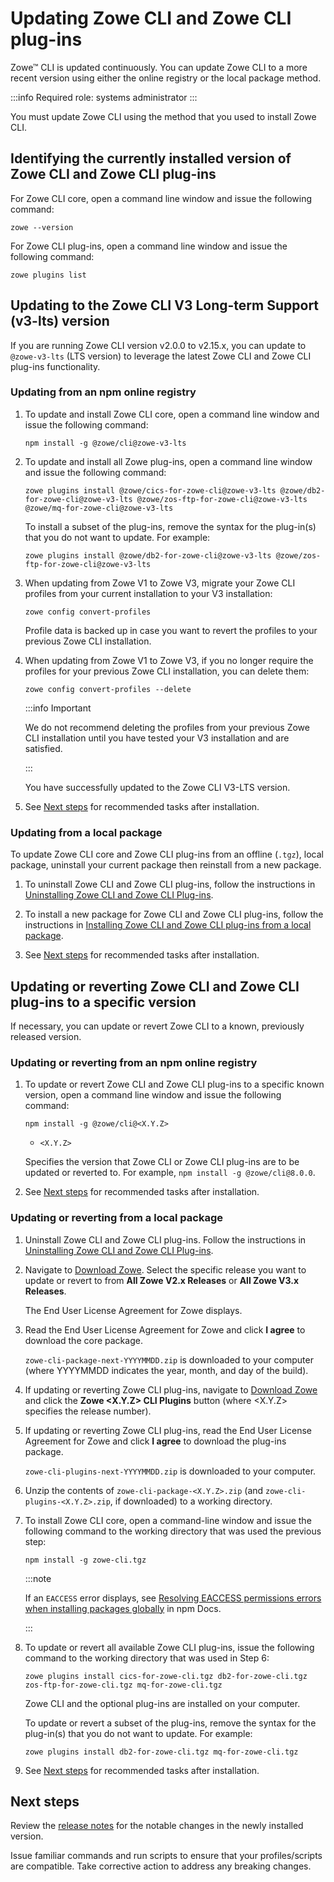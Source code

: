 # Updating Zowe CLI and Zowe CLI plug-ins

Zowe&trade; CLI is updated continuously. You can update Zowe CLI to a more recent version using either the online registry or the local package method.

:::info Required role: systems administrator
:::

You must update Zowe CLI using the method that you used to install Zowe CLI.

## Identifying the currently installed version of Zowe CLI and Zowe CLI plug-ins

For Zowe CLI core, open a command line window and issue the following command:

```
zowe --version
```

For Zowe CLI plug-ins, open a command line window and issue the following command:

```
zowe plugins list
```

## Updating to the Zowe CLI V3 Long-term Support (v3-lts) version

If you are running Zowe CLI version v2.0.0 to v2.15.x, you can update to `@zowe-v3-lts` (LTS version) to leverage the latest Zowe CLI and Zowe CLI plug-ins functionality.

### Updating from an npm online registry

1. To update and install Zowe CLI core, open a command line window and issue the following command:

   ```
   npm install -g @zowe/cli@zowe-v3-lts
   ```
2. To update and install all Zowe plug-ins, open a command line window and issue the following command:

   ```
   zowe plugins install @zowe/cics-for-zowe-cli@zowe-v3-lts @zowe/db2-for-zowe-cli@zowe-v3-lts @zowe/zos-ftp-for-zowe-cli@zowe-v3-lts @zowe/mq-for-zowe-cli@zowe-v3-lts 
   ```
   To install a subset of the plug-ins, remove the syntax for the plug-in(s) that you do not want to update. For example:

   ```
   zowe plugins install @zowe/db2-for-zowe-cli@zowe-v3-lts @zowe/zos-ftp-for-zowe-cli@zowe-v3-lts
   ```

3. When updating from Zowe V1 to Zowe V3, migrate your Zowe CLI profiles from your current installation to your V3 installation:

   ```
   zowe config convert-profiles
   ```
   Profile data is backed up in case you want to revert the profiles to your previous Zowe CLI installation.

4. When updating from Zowe V1 to Zowe V3, if you no longer require the profiles for your previous Zowe CLI installation, you can delete them:

   ```
   zowe config convert-profiles --delete
   ```

   :::info Important
   
   We do not recommend deleting the profiles from your previous Zowe CLI installation until you have tested your V3 installation and are satisfied.

   :::

   You have successfully updated to the Zowe CLI V3-LTS version.

5. See [Next steps](#next-steps) for recommended tasks after installation.

### Updating from a local package

To update Zowe CLI core and Zowe CLI plug-ins from an offline (`.tgz`), local package, uninstall your current package then reinstall from a new package.

1. To uninstall Zowe CLI and Zowe CLI plug-ins, follow the instructions in [Uninstalling Zowe CLI and Zowe CLI Plug-ins](../user-guide/cli-uninstall.md).

2. To install a new package for Zowe CLI and Zowe CLI plug-ins, follow the instructions in [Installing Zowe CLI and Zowe CLI plug-ins from a local package](../user-guide/cli-installcli.md#installing-zowe-cli-and-zowe-cli-plug-ins-from-a-local-package).

3. See [Next steps](#next-steps) for recommended tasks after installation.

## Updating or reverting Zowe CLI and Zowe CLI plug-ins to a specific version

If necessary, you can update or revert Zowe CLI to a known, previously released version.

### Updating or reverting from an npm online registry

1. To update or revert Zowe CLI and Zowe CLI plug-ins to a specific known version, open a command line window and issue the following command:

   ```
   npm install -g @zowe/cli@<X.Y.Z>
   ```

      - `<X.Y.Z>`

      Specifies the version that Zowe CLI or Zowe CLI plug-ins are to be updated or reverted to. For example, `npm install -g @zowe/cli@8.0.0`.

2. See [Next steps](#next-steps) for recommended tasks after installation.

### Updating or reverting from a local package

1. Uninstall Zowe CLI and Zowe CLI plug-ins. Follow the instructions in [Uninstalling Zowe CLI and Zowe CLI Plug-ins](../user-guide/cli-uninstall.md).

2. Navigate to [Download Zowe](https://www.zowe.org/download.html). Select the specific release you want to update or revert to from **All Zowe V2.x Releases** or **All Zowe V3.x Releases**.

   The End User License Agreement for Zowe displays.

3. Read the End User License Agreement for Zowe and click **I agree** to download the core package.

    `zowe-cli-package-next-YYYYMMDD.zip` is downloaded to your computer (where YYYYMMDD indicates the year, month, and day of the build).

4. If updating or reverting Zowe CLI plug-ins, navigate to [Download Zowe](https://www.zowe.org/download.html) and click the **Zowe \<X.Y.Z\> CLI Plugins** button (where <X.Y.Z\> specifies the release number).

5. If updating or reverting Zowe CLI plug-ins, read the End User License Agreement for Zowe and click **I agree** to download the plug-ins package.

    `zowe-cli-plugins-next-YYYYMMDD.zip` is downloaded to your computer.

6. Unzip the contents of `zowe-cli-package-<X.Y.Z>.zip` (and `zowe-cli-plugins-<X.Y.Z>.zip`, if downloaded) to a working directory.

7. To install Zowe CLI core, open a command-line window and issue the following command to the working directory that was used the previous step:

   ```
   npm install -g zowe-cli.tgz
   ```

   :::note
   
   If an `EACCESS` error displays, see [Resolving EACCESS permissions errors when installing packages globally](https://docs.npmjs.com/resolving-eacces-permissions-errors-when-installing-packages-globally) in npm Docs.

   :::

8. To update or revert all available Zowe CLI plug-ins, issue the following command to the working directory that was used in Step 6:

   ```
   zowe plugins install cics-for-zowe-cli.tgz db2-for-zowe-cli.tgz zos-ftp-for-zowe-cli.tgz mq-for-zowe-cli.tgz
   ```

   Zowe CLI and the optional plug-ins are installed on your computer.

   To update or revert a subset of the plug-ins, remove the syntax for the plug-in(s) that you do not want to update. For example:

   ```
   zowe plugins install db2-for-zowe-cli.tgz mq-for-zowe-cli.tgz
   ```

9. See [Next steps](#next-steps) for recommended tasks after installation.

## Next steps

Review the [release notes](../whats-new/release-notes/release-notes-overview.md) for the notable changes in the newly installed version.

Issue familiar commands and run scripts to ensure that your profiles/scripts are compatible. Take corrective action to address any breaking changes.
